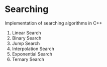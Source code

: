 # Searching
Implementation of searching algorithms in C++

1. Linear Search
2. Binary Search
3. Jump Search
4. Interpolation Search
5. Exponential Search
6. Ternary Search
